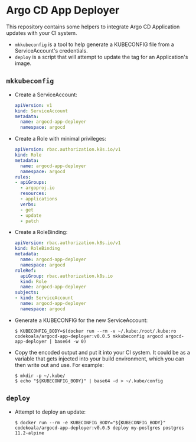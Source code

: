 # Argo CD App Deployer

This repository contains some helpers to integrate Argo CD Application updates
with your CI system.

* ``mkkubeconfig`` is a tool to help generate a KUBECONFIG file from a
  ServiceAccount's credentials.
* ``deploy`` is a script that will attempt to update the tag for an
  Application's image.

## ``mkkubeconfig``

* Create a ServiceAccount:

  ```yaml
  apiVersion: v1
  kind: ServiceAccount
  metadata:
    name: argocd-app-deployer
    namespace: argocd
  ```

* Create a Role with minimal privileges:

  ```yaml
  apiVersion: rbac.authorization.k8s.io/v1
  kind: Role
  metadata:
    name: argocd-app-deployer
    namespace: argocd
  rules:
  - apiGroups:
    - argoproj.io
    resources:
    - applications
    verbs:
    - get
    - update
    - patch
  ```

* Create a RoleBinding:

  ```yaml
  apiVersion: rbac.authorization.k8s.io/v1
  kind: RoleBinding
  metadata:
    name: argocd-app-deployer
    namespace: argocd
  roleRef:
    apiGroup: rbac.authorization.k8s.io
    kind: Role
    name: argocd-app-deployer
  subjects:
  - kind: ServiceAccount
    name: argocd-app-deployer
    namespace: argocd
  ```

* Generate a KUBECONFIG for the new ServiceAccount:

  ```shell
  $ KUBECONFIG_BODY=$(docker run --rm -v ~/.kube:/root/.kube:ro codekoala/argocd-app-deployer:v0.0.5 mkkubeconfig argocd argocd-app-deployer | base64 -w 0)
  ```

* Copy the encoded output and put it into your CI system. It could be as a
  variable that gets injected into your build environment, which you can then
  write out and use. For example:

  ```shell
  $ mkdir -p ~/.kube/
  $ echo "${KUBECONFIG_BODY}" | base64 -d > ~/.kube/config
  ```

## ``deploy``

* Attempt to deploy an update:

  ```shell
  $ docker run --rm -e KUBECONFIG_BODY="${KUBECONFIG_BODY}" codekoala/argocd-app-deployer:v0.0.5 deploy my-postgres postgres 11.2-alpine
  ```
